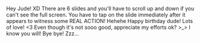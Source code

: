 Hey Jude! XD
There are 6 slides and you'll have to scroll up and down if you can't see the full screen.
You have to tap on the slide immediately after it appears to witness some REAL ACTION! Hehehe
Happy birthday dude! Lots of love! <3
Even though it's not sooo good, appreciate my efforts ok? >_>
I know you will! Bye bye! Zzz...

